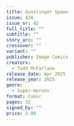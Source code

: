 ```yaml
---
title: Gunslinger Spawn
issue: 42A
issue_nr: 42
full_title: ""
subtitle: ""
story_arc: ""
crossover: ""
variant: ""
publisher: Image Comics
creators:
  - Todd McFarlane
release_date: Apr 2025
release_year: 2025
genre:
  - Super-Heroes
format: Comic
pages: 32
signed_by: ""
price: 2.99
---
```

